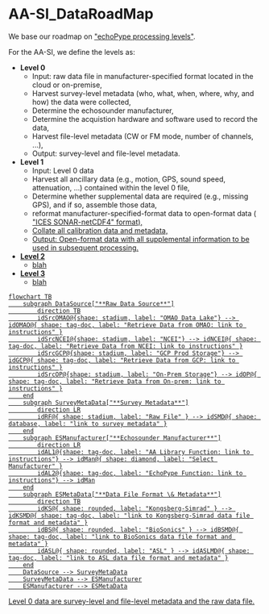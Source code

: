 # AA-SI_DataRoadMap
We base our roadmap on <a href="https://echolevels.readthedocs.io/en/latest/levels_proposed.html"> "echoPype processing levels"</a>.  
  
For the AA-SI, we define the levels as:  
- **Level 0**
    - Input: raw data file in manufacturer-specified format located in the cloud or on-premise,
    - Harvest survey-level metadata (who, what, when, where, why, and how) the data were collected,
    - Determine the echosounder manufacturer,
    - Determine the acquistion hardware and software used to record the data,
    - Harvest file-level metadata (CW or FM mode, number of channels, ...),
    - Output: survey-level and file-level metadata.
- **Level 1**
    - Input: Level 0 data
    - Harvest all ancillary data (e.g., motion, GPS, sound speed, attenuation, ...) contained within the level 0 file,
    - Determine whether supplemental data are required (e.g., missing GPS), and if so, assemble those data,
    - reformat manufacturer-specified-format data to open-format data (<a href="https://htmlpreview.github.io/?https://github.com/ices-publications/SONAR-netCDF4/blob/master/Formatted_docs/crr341.html"> "ICES SONAR-netCDF4" format),
    - Collate all calibration data and metadata,
    - Output: Open-format data with all supplemental information to be used in subsequent processing.
- **Level 2**
    - blah
- **Level 3**
    - blah

```mermaid
flowchart TB
    subgraph DataSource["**Raw Data Source**"]
        direction TB
        idSrcOMAO@{shape: stadium, label: "OMAO Data Lake"} --> idOMAO@{ shape: tag-doc, label: "Retrieve Data from OMAO: link to instructions" }
        idSrcNCEI@{shape: stadium, label: "NCEI"} --> idNCEI@{ shape: tag-doc, label: "Retrieve Data from NCEI: link to instructions" }
        idSrcGCP@{shape: stadium, label: "GCP Prod Storage"} --> idGCP@{ shape: tag-doc, label: "Retrieve Data from GCP: link to instructions" }
        idSrcOP@{shape: stadium, label: "On-Prem Storage"} --> idOP@{ shape: tag-doc, label: "Retrieve Data from On-prem: link to instructions" }
    end
    subgraph SurveyMetaData["**Survey Metadata**"]
        direction LR
        idRF@{ shape: stadium, label: "Raw File" } --> idSMD@{ shape: database, label: "link to survey metadata" }
    end
    subgraph ESManufacturer["**Echosounder Manufacturer**"]
        direction LR
        idAL1@{shape: tag-doc, label: "AA Library Function: link to instructions"} --> idMan@{ shape: diamond, label: "Select Manufacturer" }
        idAL2@{shape: tag-doc, label: "EchoPype Function: link to instructions"} --> idMan
    end
    subgraph ESMetaData["**Data File Format \& Metadata**"]
        direction TB
        idKS@{ shape: rounded, label: "Kongsberg-Simrad" } --> idKSMD@{ shape: tag-doc, label: "link to Kongsberg-Simrad data file format and metadata" }
        idBS@{ shape: rounded, label: "BioSonics" } --> idBSMD@{ shape: tag-doc, label: "link to BioSonics data file format and metadata" }
        idASL@{ shape: rounded, label: "ASL" } --> idASLMD@{ shape: tag-doc, label: "link to ASL data file format and metadata" }
    end
    DataSource --> SurveyMetaData
    SurveyMetaData --> ESManufacturer
    ESManufacturer --> ESMetaData
```

Level 0 data are survey-level and file-level metadata and the raw data file.
